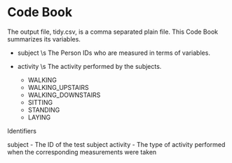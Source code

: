 # Code Book
The output file, tidy.csv, is a comma separated plain file.
This Code Book summarizes its variables.

+ subject \s 
The Person IDs who are measured in terms of variables.

+ activity \s 
The activity performed by the subjects.
	- WALKING
	- WALKING_UPSTAIRS
	- WALKING_DOWNSTAIRS
	- SITTING
	- STANDING
	- LAYING

Identifiers

subject - The ID of the test subject
activity - The type of activity performed when the corresponding measurements were taken